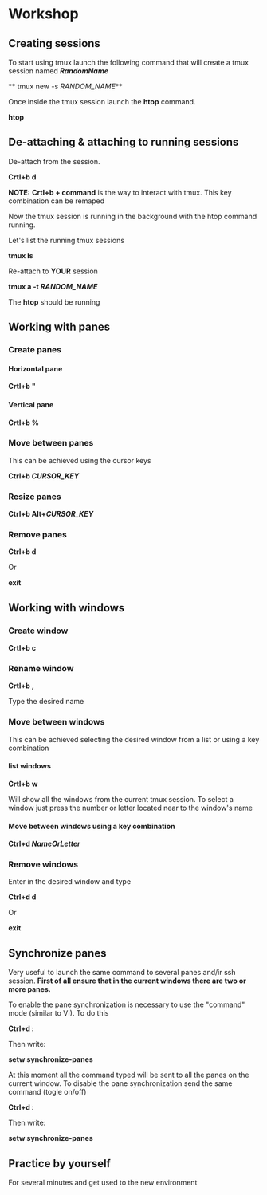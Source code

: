 # Workshop
## Creating sessions
To start using tmux launch the following command that will create a tmux session named **_RandomName_**


** tmux new -s _RANDOM_NAME_**


Once inside the tmux session launch the **htop** command.


**htop**


## De-attaching & attaching to running sessions
De-attach from the session.


**Crtl+b d**


**NOTE:** **Crtl+b + command** is the way to interact with tmux. This key combination can be remaped

Now the tmux session is running in the background with the htop command running.

Let's list the running tmux sessions

**tmux ls**

Re-attach to **YOUR** session

**tmux a -t _RANDOM_NAME_**

The **htop** should be running

## Working with panes

### Create panes

#### Horizontal pane


**Crtl+b "**


#### Vertical pane


**Crtl+b %**


### Move between panes
This can be achieved using the cursor keys


**Ctrl+b _CURSOR_KEY_**


### Resize panes


**Ctrl+b Alt+_CURSOR_KEY_**


### Remove panes


**Ctrl+b d**

Or

**exit**


## Working with windows

### Create window


**Crtl+b c**

### Rename window

**Crtl+b ,**

Type the desired name

### Move between windows
This can be achieved selecting the desired window from a list or using a key combination

#### list windows

**Crtl+b w**

Will show all the windows from the current tmux session. To select a window just press the number or letter located near to the window's name

#### Move between windows using a key combination

**Ctrl+d _NameOrLetter_**


### Remove windows
Enter in the desired window and type

**Ctrl+d d**

Or

**exit**

## Synchronize panes
Very useful to launch the same command to several panes and/ir ssh session. **First of all ensure that in the current windows there are two or more panes.**

To enable the pane synchronization is necessary to use the "command" mode (similar to VI). To do this


**Ctrl+d :**


Then write:


**setw synchronize-panes**


At this moment all the command typed will be sent to all the panes on the current window. To disable the pane synchronization send the same command (togle on/off)


**Ctrl+d :**


Then write:


**setw synchronize-panes**


## Practice by yourself
For several minutes and get used to the new environment






























